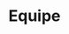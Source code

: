 ---
path: /equipe
title: Equipe
image: /img/equipe.jpg
description: >-
  Página com a Equipe do Gevs
main:
    blurbs:
        - image: /img/equipe/Flamarion.jpg
          nome: Luiz Flamarion Barbosa de Oliveira <br/>Coordenador
          lates: http://lattes.cnpq.br/9543177489079513
        - image: /img/equipe/Cordeiro.jpg
          nome: José Luis Passos Cordeiro <br/>Coordenador
          lates: http://lattes.cnpq.br/3430534497997843
        - image: /img/equipe/Andreas.jpg
          nome: Andreas Kindel <br />Biólogo
          lates: http://lattes.cnpq.br/8762190723929036
        - image: /img/equipe/Barbara.jpg
          nome: Barbara Zucatti Rangel <br />Bióloga 
          lates: http://lattes.cnpq.br/3027987910679312
        - image: /img/equipe/Danielle.jpg
          nome: Danielle Crawshaw <br />Veterinária
          lates: http://lattes.cnpq.br/0842727821892253
        - image: /img/equipe/Douglas.jpg
          nome: Douglas de Oliveira Berto <br />Graduando em Ciências Biológicas
          lates: http://lattes.cnpq.br/7280899693013168
        - image: /img/equipe/Fernanda.jpg
          nome: Fernanda Trierveiler <br />Bióloga
          lates: http://lattes.cnpq.br/1366167269551688
        - image: /img/equipe/Fernando.jpg
          nome: Fernando Lencastre Sicuro <br />Biólogo
          lates: http://lattes.cnpq.br/8263440437300107
        - image: /img/equipe/Gabriel.jpg
          nome: Gabriel Selbach Hofmann - <br />Geografo
          lates: http://lattes.cnpq.br/5331774183419349
        - image: /img/equipe/Gabriela.jpg
          nome: Gabriela Schuck de Oliveira <br />Bióloga
          lates: http://lattes.cnpq.br/3262708788145478
        - image: /img/equipe/Guilherme.jpg
          nome: Guilherme Servi Gonçalves <br />Graduando em Ciências Biológicas
          lates: http://lattes.cnpq.br/3228837372465329
        - image: /img/equipe/heinrich.jpg
          nome: Heinrich Hasenack <br /> Geógrafo
          lates: http://lattes.cnpq.br/3628324110227487
        - image: /img/equipe/Ingridi.jpg
          nome: Ingridi Camboim Franceschi <br />Bióloga
          lates: http://lattes.cnpq.br/2777000853603877
        - image: /img/equipe/Isabel.jpg
          nome: Isabel Salgueiro Lermen <br />Bióloga
          lates: http://lattes.cnpq.br/3027987910679312
        - image: /img/equipe/Ismael.jpg
          nome: Ismael Verrastro Brack <br />Biólogo
          lates: http://lattes.cnpq.br/2436257515937405
        - image: /img/equipe/Marcione.jpg
          nome: Marcione Brito de Oliveira <br />Bióloga 
          lates: http://lattes.cnpq.br/0033028853576389
        - image: /img/equipe/martha.jpg
          nome: Martha Lima Brandão <br />Veterinária
          lates: http://lattes.cnpq.br/0088013675665540
        - image: /img/equipe/Thais.jpg
          nome: Thaís Figueiredo Conceição <br />Bióloga
          lates: http://lattes.cnpq.br/3012439824570509
---